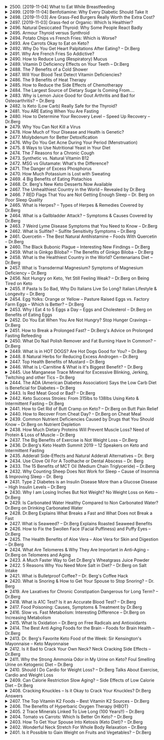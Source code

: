 <details>
<summary>2500. [2019-11-04] What to Eat While Breastfeeding</summary><br>

<a href="https://www.youtube.com/watch?v=AeGcW9E1Vtk" target="_blank">
    <img src="https://img.youtube.com/vi/AeGcW9E1Vtk/maxresdefault.jpg" 
        alt="[Youtube]" width="200">
</a>

### 文章總結：孕期與哺乳期營養需求及健康飲食策略

---

#### 核心主題  
- 孕期和哺乳期婦女的營養需求對胎兒和嬰兒的發育至關重要。  
- 膳食中必須攝取足夠的微量營養素、宏量營養素以及essential fatty acids，以支持母體健康並促進嬰兒正常發育。

---

#### 主要觀念  
1. **營養缺乏的危害**  
   - 营養不足或過度會影響胎兒和嬰兒的生長發育，導致出生缺陷、免疫功能受損、骨骼畸形等問題。  

2. **關鍵微量營養素的作用**  
   - **硒（Selenium）**：抗氧化作用，支持胎兒神經系統發育。  
   - **碘（Iodine）**：促進胎兒腦部發育及正常甲狀腺功能。  
   - **鐵（Iron）**：預防貧血，支持嬰兒血液系統健康。  
   - **鋅（Zinc）**：提升免疫功能，參與DNA合成。  
   - **鈷（Copper）**：輔助鐵的吸收與利用，促進骨骼和神經發育。  
   - **鉬（Manganese）**：支持骨骼健康及代謝功能。  

3. **宏量營養素的重要性**  
   - **鈣質（Calcium）**：促進胎兒 Bones 與牙齒發育，維持母體骨 density。  
   - **蛋白質（Protein）**：構建胎兒組織與器官，尤其是腦部和肌肉發展。  

4. **essential Fatty Acids (EFAs)**  
   - **DHA**：支持嬰兒大腦發育、視力發展及免疫功能。  

---

#### 問題原因  
1. **營養不均衡**  
   - 部分孕婦可能因妊娠反應或挑食，攝取不足多種營養素。  

2. **合成 prenatal 补充劑的限制**  
   - 市面上很多 prenatal vitamins 使用人工合成成分，吸收率低且可能含不良添加物（如大豆成分）。  

3. **飲食來源的局限性**  
   - 經濟或口味因素導致某些孕婦難以攝取足夠的魚類、海產及 organ meats。  

---

#### 解決方法  
1. **優質營養來源**  
   - **野生捕撿 salmon**：提供高品質蛋白質、DHA 和微量營養素。  
   - **.cod liver oil**：富含維生素A、D和DHA，支持胎兒視力與免疫系統。  

2. **均衡飲食策略**  
   - **全穀物、深色蔬菜與水果**：提供維生素C、纖維及微量營養素。  
   - **低脂乳製品**：補充鈣質和蛋白質，支持骨骼健康。  
   - **海鮮（shellfish）**：攝取豐富的硒、鋅等微量營養素。  

3. **食用 organ meats 的替代方案**  
   - 選擇 US Wellness Meats 等高品質草地畜牧肉類，含豐富的微量營養素且口感良好。  

4. **補充劑選擇**  
   - 選用整體食物基質 prenatal 补充劑，避免人工合成成分。  

---

#### 健康建議  
1. **飲食原則**  
   - 多攝取富含 omega-3 的食物（如深海魚類）。  
   - 確保每天攝入足夠的葉酸、鐵、鈣和維生素D。  
   - 避免低脂飲食，因脂肪是嬰兒神經發育所需的essential nutrients。  

2. **サプリメントの活用**  
   - 使用高品質的 cod liver oil 或 omega-3 补充劑以確保足夠的 DHA攝取。  
   - 選用未添加香料和防腐劑的 nutritional yeast 來補充 B 群維生素。  

3. **食品選擇**  
   - 選擇非 GMO 且有機生產的食物，降低環境毒素影響。  
   - 多食用蛋黃、深色葉菜和柑橘類水果以攝取足夠的維生素A、C 和葉酸。  

---

#### 結論  
孕期與哺乳期是嬰兒發育的關鍵時期，母親良好的營養狀況直接影響子代的健康。通過均衡飲食、選擇高品質食物來源及適當補充劑，可有效滿足這段時期的特殊營養需求，為胎兒和嬰兒提供最佳的成长環境。
</details>

<details>
<summary>2499. [2019-11-04] Benfotiamine: Why Every Diabetic Should Take It</summary><br>

<a href="https://www.youtube.com/watch?v=XmYrJ0s7QQU" target="_blank">
    <img src="https://img.youtube.com/vi/XmYrJ0s7QQU/maxresdefault.jpg" 
        alt="[Youtube]" width="200">
</a>

### 文章整理：Benfotiamine在糖尿病管理中的作用

#### 核心主題
- **核心主題**：探讨合成维生素B1衍生物苯丙噻胺（Benfotiamine）在糖尿病患者中的应用及其健康益处。

#### 主要觀念
1. **Benfotiamine的特性**：
   - 脂溶性维生素，能够穿透组织深处。
   - 具有抗氧作用，能有效减少自由基损伤。
   
2. **Diabetes-related Complications**：
   - 神经病变（Peripheral Neuropathy）
   - 视网膜损害
   - 肾脏功能损伤
   - 心血管疾病

#### 問題原因
- **高血糖导致的氧化应激**：
  - 高血糖引发大量自由基，导致组织氧化损伤。
  
- **Advanced Glycation End Products (AGEs)**：
  - 糖化终产物的积累损害血管、神经和眼睛等组织。

#### 解決方法
1. **Benfotiamine的功能**：
   - 抗氧化作用，减少氧化应激。
   - 减少AGEs的形成，防止其对器官的损害。
   
2. **臨床應用**：
   - 神經保護：改善周邊神經病變症狀（如疼痛、麻木）。
   - 視網膜保护：減輕糖尿病引起的視網膜損傷。
   -腎臟保護：防止腎小球受損。
   - 心血管健康：保護血管內皮，預防動脈硬化。

#### 健康建議
1. **劑量建议**：
   - 每日至少600毫克，可分次服用。
   
2. **飲食建議**：
   - 配合健康低碳水化合物飲食（如酮飲食）以提升效果。
   - 減少AGEs的攝入，避免高溫烹調糖質食物。

3. **生活方式**：
   - 經常監測血糖水平。
   - 適當運動，促進胰島素敏感性。

#### 結論
- **重要性**：Benfotiamine是糖尿患者的重要補充劑，能有效保護多個器官免受高血糖損害。
- **整合治療**：建議將其與飲食控制和生活方式調整結合使用，以達到最佳療效。
</details>

<details>
<summary>2498. [2019-11-03] Are Grass-Fed Burgers Really Worth the Extra Cost?</summary><br>

<a href="https://www.youtube.com/watch?v=IEMsExZdIZk" target="_blank">
    <img src="https://img.youtube.com/vi/IEMsExZdIZk/maxresdefault.jpg" 
        alt="[Youtube]" width="200">
</a>

### 核心主題：草饲牛肉与传统牛肉的差异及其健康影响

#### 主要觀念：
1. 草饲牛肉（grass-fed beef）与传统牛肉（conventional beef）在生产过程、营养成分及健康风险方面存在显著差异。
2. 草饲牛肉若未标明“100%草饲完成”（grass-finished），可能经过谷物 fattening 过程，影响其营养价值和健康属性。

#### 問題原因：
1. **谷物 fattening 的问题**：传统牛肉生产中，牛只通常在成长后期使用谷物（如玉米、大豆）进行 fattening，以加快生长速度。这种做法可能导致牛肉中的营养成分发生变化，尤其是脂肪比例的增加。
2. **GMO 谷物的健康风险**：
   - 大部分谷物是基因改造（Genetically Modified Organisms, GMOs），可能含有对健康有害的化学物质如 glyphosate（草甘膦）。
   - Glyphosate 是一种广泛使用的除草剂，与多种健康问题相关联，包括 **非霍奇金淋巴瘤（Non-Hodgkin lymphoma, NHL）**。
   - 美国每年使用超过 **80,000 吨 glyphosate**，对环境和人体健康造成潜在威胁。

#### 解決方法：
1. 消费者应选择明确标注为“草饲完成”（grass-finished）的牛肉产品，以确保其未经过谷物 fattening 过程。
2. 优先选择 organic 草饲牛肉，避免 GMO 谷物的潜在风险。

#### 健康建議：
1. **营养成分分析**：
   - 牛肉本身几乎不含碳水化合物（0 carbs），适合低碳饮食（如酮饮）。
   - 蛋白质含量约为 14%，脂肪含量约 30%，其中近一半为水分。
2. **健康风险规避**：
   - 减少传统牛肉的摄入频率，尤其是未标明有机认证的产品。
   - 避免过度加工和搭配高糖、高盐食物（如汉堡面包、番茄酱、薯条、汽水）。

#### 結論：
1. 草饲牛肉在营养成分和健康风险方面优于传统牛肉，但需注意产品标签的准确性。
2. 消费者应提高对 GMO 及 glyphosate 健康风险的认知，做出更健康的食品选择。
</details>

<details>
<summary>2497. [2019-11-03] Grass-fed or Organic: Which Is Healthier?</summary><br>

<a href="https://www.youtube.com/watch?v=5ypbjAldKCc" target="_blank">
    <img src="https://img.youtube.com/vi/5ypbjAldKCc/maxresdefault.jpg" 
        alt="[Youtube]" width="200">
</a>

### 核心主題：牛肉與蛋類的選擇：草饲（Grass-Fed）還是有機（Organic）

#### 主要觀念：
1. **(labels in the food industry)**  
   - 草饲（Grass-Fed）、 pasture-raised、和有機（Organic）等標籤在食品業界常見，但消費者需了解其背後的含義。

2. **Definition of Grass-Fed vs. Grass-Finished**  
   - "Grass-fed" 没有法律明確定義，無法得知牛只食用 grass 的時間長短。  
   - "Grass-finished" 更為重要，意指牛只在 slaughtering 之前主要以 grass 為食，而非 grain。

3. **Nutritional Differences Between Grass-Fed and Grain-Fed Beef**  
   - 草饲牛肉富含 Omega-3 和CLA（共軛亞油酸），具有抗氧化、抗炎和抗癌功效。  
   - 粮食喂養的牛肉Omega-6含量高，比例失衡（20:1 vs. 2:1）。  

4. **Benefits of Organic Certification**  
   - 有機認證意味著不使用 pesticide, herbicide, fungicide, insecticide。  
   - 禁止使用抗生素、激素及生物固體（biosolids，即 Sewage Sludge）。  

5. **Potential Risks in Non-Organic Products**  
   - 生物固體被用於動物飼料和土地肥沃化，可能對人體健康造成潛在威脅。  

#### 問題原因：
1. 消費者面對食品標籤時缺乏足夠的知識，導致選擇困難。  
2. 經營者可能濫用模糊的標籤（如 Grass-Fed）來吸引消費者。  
3. 生物固體的使用未被廣泛了解，增加了食品安全隱患。  

#### 解決方法：
1. 教育消費者理解各類食品標籤的含義，特別是 Grass-Finished 和 Organic 的重要性。  
2. 選擇信譽良好的品牌，例如 U.S. Wellness Meats 等提供透明農場實踐的品牌。  
3. 支持有機產品，避免生物固體可能帶來的危害。  

#### 健康建議：
1. **Prioritize Grass-Finished Beef**  
   - 選擇標有 "Grass-Finished" 或 "Pasture-Raised" 的牛肉，以確保更高的營養價值和更健康的脂肪比例。  

2. **Opt for Certified Organic Products**  
   - 確保產品為 100% 認證有機，避免包含可能有害的農藥和其他化學物質。  

3. **Support Sustainable Farming Practices**  
   - 選擇來源於健康土壤和自然飼養方式的 livestock，支持可持續農業生態系統。  

#### 結論：
- 對消費者而言，了解食品標籤背後的含義至關重要，以做出更健康的選擇。  
- 經營者應提高產品透明度，提供更多關於畜牧實踐和飼料來源的信息。  
- 支持有機和天然養殖方式，促進整體食品安全和環境永續發展。
</details>

<details>
<summary>2496. Natural Desiccated Thyroid: Why Some People React Badly</summary><br>

<a href="https://www.youtube.com/watch?v=v-McAIxwyp0" target="_blank">
    <img src="https://img.youtube.com/vi/v-McAIxwyp0/maxresdefault.jpg" 
        alt="[Youtube]" width="200">
</a>


</details>

<details>
<summary>2495. Armour Thyroid versus Synthroid</summary><br>

<a href="https://www.youtube.com/watch?v=VI0DBsVJHU0" target="_blank">
    <img src="https://img.youtube.com/vi/VI0DBsVJHU0/maxresdefault.jpg" 
        alt="[Youtube]" width="200">
</a>


</details>

<details>
<summary>2494. Potato Chips vs French Fries: Which is Worse?</summary><br>

<a href="https://www.youtube.com/watch?v=K_8Zsx03lNk" target="_blank">
    <img src="https://img.youtube.com/vi/K_8Zsx03lNk/maxresdefault.jpg" 
        alt="[Youtube]" width="200">
</a>


</details>

<details>
<summary>2493. Are Carrots Okay to Eat on Keto?</summary><br>

<a href="https://www.youtube.com/watch?v=4WGFStZ4028" target="_blank">
    <img src="https://img.youtube.com/vi/4WGFStZ4028/maxresdefault.jpg" 
        alt="[Youtube]" width="200">
</a>


</details>

<details>
<summary>2492. Why Do You Get Heart Palpitations After Eating? – Dr.Berg</summary><br>

<a href="https://www.youtube.com/watch?v=6IwNcN1RN8o" target="_blank">
    <img src="https://img.youtube.com/vi/6IwNcN1RN8o/maxresdefault.jpg" 
        alt="[Youtube]" width="200">
</a>


</details>

<details>
<summary>2491. Why Are French Fries So Addictive?</summary><br>

<a href="https://www.youtube.com/watch?v=1yk-FT3XgQQ" target="_blank">
    <img src="https://img.youtube.com/vi/1yk-FT3XgQQ/maxresdefault.jpg" 
        alt="[Youtube]" width="200">
</a>


</details>

<details>
<summary>2490. How to Reduce Lung (Respiratory) Mucus</summary><br>

<a href="https://www.youtube.com/watch?v=-dlBAKYue88" target="_blank">
    <img src="https://img.youtube.com/vi/-dlBAKYue88/maxresdefault.jpg" 
        alt="[Youtube]" width="200">
</a>


</details>

<details>
<summary>2489. Vitamin D Deficiency Effects on Your Teeth – Dr.Berg</summary><br>

<a href="https://www.youtube.com/watch?v=xU9o6V0BIZc" target="_blank">
    <img src="https://img.youtube.com/vi/xU9o6V0BIZc/maxresdefault.jpg" 
        alt="[Youtube]" width="200">
</a>


</details>

<details>
<summary>2488. The 7 Benefits of a Cold Shower</summary><br>

<a href="https://www.youtube.com/watch?v=xTVMGyJ8cZU" target="_blank">
    <img src="https://img.youtube.com/vi/xTVMGyJ8cZU/maxresdefault.jpg" 
        alt="[Youtube]" width="200">
</a>


</details>

<details>
<summary>2487. Will Your Blood Test Detect Vitamin Deficiencies?</summary><br>

<a href="https://www.youtube.com/watch?v=T99bxA2XQVk" target="_blank">
    <img src="https://img.youtube.com/vi/T99bxA2XQVk/maxresdefault.jpg" 
        alt="[Youtube]" width="200">
</a>


</details>

<details>
<summary>2486. The 9 Benefits of Heat Therapy</summary><br>

<a href="https://www.youtube.com/watch?v=4wf1B-YPFzE" target="_blank">
    <img src="https://img.youtube.com/vi/4wf1B-YPFzE/maxresdefault.jpg" 
        alt="[Youtube]" width="200">
</a>


</details>

<details>
<summary>2485. How to Reduce the Side Effects of Chemotherapy</summary><br>

<a href="https://www.youtube.com/watch?v=KiwCEdUHW_M" target="_blank">
    <img src="https://img.youtube.com/vi/KiwCEdUHW_M/maxresdefault.jpg" 
        alt="[Youtube]" width="200">
</a>


</details>

<details>
<summary>2484. The Largest Source of Dietary Sugar Is Coming From....</summary><br>

<a href="https://www.youtube.com/watch?v=bvsEpVHPxtI" target="_blank">
    <img src="https://img.youtube.com/vi/bvsEpVHPxtI/maxresdefault.jpg" 
        alt="[Youtube]" width="200">
</a>


</details>

<details>
<summary>2483. Why is Lemon Juice Good for Gout Arthritis and Bad for Osteoarthritis? – Dr.Berg</summary><br>

<a href="https://www.youtube.com/watch?v=44Ak4mtPs18" target="_blank">
    <img src="https://img.youtube.com/vi/44Ak4mtPs18/maxresdefault.jpg" 
        alt="[Youtube]" width="200">
</a>


</details>

<details>
<summary>2482. Is Keto (Low Carb) Really Safe for the Thyroid?</summary><br>

<a href="https://www.youtube.com/watch?v=rs3_2stWMoQ" target="_blank">
    <img src="https://img.youtube.com/vi/rs3_2stWMoQ/maxresdefault.jpg" 
        alt="[Youtube]" width="200">
</a>


</details>

<details>
<summary>2481. You ARE Eating When You Are Fasting</summary><br>

<a href="https://www.youtube.com/watch?v=VED5iipS7tk" target="_blank">
    <img src="https://img.youtube.com/vi/VED5iipS7tk/maxresdefault.jpg" 
        alt="[Youtube]" width="200">
</a>


</details>

<details>
<summary>2480. How to Determine Your Recovery Level – Speed Up Recovery – Dr.Berg</summary><br>

<a href="https://www.youtube.com/watch?v=KemfGKiGhZg" target="_blank">
    <img src="https://img.youtube.com/vi/KemfGKiGhZg/maxresdefault.jpg" 
        alt="[Youtube]" width="200">
</a>


</details>

<details>
<summary>2479. Why You Can Not Kill a Virus</summary><br>

<a href="https://www.youtube.com/watch?v=EADzWlbSdVM" target="_blank">
    <img src="https://img.youtube.com/vi/EADzWlbSdVM/maxresdefault.jpg" 
        alt="[Youtube]" width="200">
</a>


</details>

<details>
<summary>2478. How Much of Your Disease and Health is Genetic?</summary><br>

<a href="https://www.youtube.com/watch?v=JsM9pl5SX1M" target="_blank">
    <img src="https://img.youtube.com/vi/JsM9pl5SX1M/maxresdefault.jpg" 
        alt="[Youtube]" width="200">
</a>


</details>

<details>
<summary>2477. Molybdenum for Better Detoxification</summary><br>

<a href="https://www.youtube.com/watch?v=-7Hez86w7-I" target="_blank">
    <img src="https://img.youtube.com/vi/-7Hez86w7-I/maxresdefault.jpg" 
        alt="[Youtube]" width="200">
</a>


</details>

<details>
<summary>2476. Why Do You Get Acne During Your Period (Menstruation)</summary><br>

<a href="https://www.youtube.com/watch?v=h9gG1ePfRFQ" target="_blank">
    <img src="https://img.youtube.com/vi/h9gG1ePfRFQ/maxresdefault.jpg" 
        alt="[Youtube]" width="200">
</a>


</details>

<details>
<summary>2475. 8 Ways to Use Nutritional Yeast in Your Diet</summary><br>

<a href="https://www.youtube.com/watch?v=UBnDy6JDmwM" target="_blank">
    <img src="https://img.youtube.com/vi/UBnDy6JDmwM/maxresdefault.jpg" 
        alt="[Youtube]" width="200">
</a>


</details>

<details>
<summary>2474. The 7 Reasons for a Chronic Cough</summary><br>

<a href="https://www.youtube.com/watch?v=gEYEngrauCo" target="_blank">
    <img src="https://img.youtube.com/vi/gEYEngrauCo/maxresdefault.jpg" 
        alt="[Youtube]" width="200">
</a>


</details>

<details>
<summary>2473. Synthetic vs. Natural Vitamin B12</summary><br>

<a href="https://www.youtube.com/watch?v=ATGp0if2314" target="_blank">
    <img src="https://img.youtube.com/vi/ATGp0if2314/maxresdefault.jpg" 
        alt="[Youtube]" width="200">
</a>


</details>

<details>
<summary>2472. MSG vs Glutamate: What's the Difference?</summary><br>

<a href="https://www.youtube.com/watch?v=BKTqXqD6dZ4" target="_blank">
    <img src="https://img.youtube.com/vi/BKTqXqD6dZ4/maxresdefault.jpg" 
        alt="[Youtube]" width="200">
</a>


</details>

<details>
<summary>2471. The Danger of Excess Phosphorus</summary><br>

<a href="https://www.youtube.com/watch?v=mDkGEO0anBI" target="_blank">
    <img src="https://img.youtube.com/vi/mDkGEO0anBI/maxresdefault.jpg" 
        alt="[Youtube]" width="200">
</a>


</details>

<details>
<summary>2470. How Much Potassium is Lost with Sweating</summary><br>

<a href="https://www.youtube.com/watch?v=hXXpLDSWhfQ" target="_blank">
    <img src="https://img.youtube.com/vi/hXXpLDSWhfQ/maxresdefault.jpg" 
        alt="[Youtube]" width="200">
</a>


</details>

<details>
<summary>2469. 4 Big Benefits of Eating Pistachios</summary><br>

<a href="https://www.youtube.com/watch?v=wQXsfPskVQY" target="_blank">
    <img src="https://img.youtube.com/vi/wQXsfPskVQY/maxresdefault.jpg" 
        alt="[Youtube]" width="200">
</a>


</details>

<details>
<summary>2468. Dr. Berg's New Keto Desserts Now Available</summary><br>

<a href="https://www.youtube.com/watch?v=QKo5PqJ9H50" target="_blank">
    <img src="https://img.youtube.com/vi/QKo5PqJ9H50/maxresdefault.jpg" 
        alt="[Youtube]" width="200">
</a>


</details>

<details>
<summary>2467. The Unhealthiest Country in the World – Revealed by Dr.Berg</summary><br>

<a href="https://www.youtube.com/watch?v=6Lfi0CM-h3c" target="_blank">
    <img src="https://img.youtube.com/vi/6Lfi0CM-h3c/maxresdefault.jpg" 
        alt="[Youtube]" width="200">
</a>


</details>

<details>
<summary>2466. 7 RED Flags That You are Not Getting Enough Sleep – Dr. Berg on Poor Sleep Quality</summary><br>

<a href="https://www.youtube.com/watch?v=JeKgZ4Zjpu8" target="_blank">
    <img src="https://img.youtube.com/vi/JeKgZ4Zjpu8/maxresdefault.jpg" 
        alt="[Youtube]" width="200">
</a>


</details>

<details>
<summary>2465. What is Herpes? – Types of Herpes & Remedies Covered by Dr.Berg</summary><br>

<a href="https://www.youtube.com/watch?v=UOPId7bXqG4" target="_blank">
    <img src="https://img.youtube.com/vi/UOPId7bXqG4/maxresdefault.jpg" 
        alt="[Youtube]" width="200">
</a>


</details>

<details>
<summary>2464. What is a Gallbladder Attack? – Symptoms & Causes Covered by Dr.Berg</summary><br>

<a href="https://www.youtube.com/watch?v=5eAE5LmoF3E" target="_blank">
    <img src="https://img.youtube.com/vi/5eAE5LmoF3E/maxresdefault.jpg" 
        alt="[Youtube]" width="200">
</a>


</details>

<details>
<summary>2463. 7 Weird Lyme Disease Symptoms that You Need to Know – Dr.Berg</summary><br>

<a href="https://www.youtube.com/watch?v=jIBGrxj6EJM" target="_blank">
    <img src="https://img.youtube.com/vi/jIBGrxj6EJM/maxresdefault.jpg" 
        alt="[Youtube]" width="200">
</a>


</details>

<details>
<summary>2462. What is Sulfite? – Sulfite Sensitivity Symptoms – Dr.Berg</summary><br>

<a href="https://www.youtube.com/watch?v=_GhQ99sOMOE" target="_blank">
    <img src="https://img.youtube.com/vi/_GhQ99sOMOE/maxresdefault.jpg" 
        alt="[Youtube]" width="200">
</a>


</details>

<details>
<summary>2461. Quercetin – The Best Natural Antihistamine – Foods With Quercetin – Dr.Berg</summary><br>

<a href="https://www.youtube.com/watch?v=q5oZtFGUr1c" target="_blank">
    <img src="https://img.youtube.com/vi/q5oZtFGUr1c/maxresdefault.jpg" 
        alt="[Youtube]" width="200">
</a>


</details>

<details>
<summary>2460. The Black Bubonic Plague – Interesting New Findings – Dr.Berg</summary><br>

<a href="https://www.youtube.com/watch?v=fPQx7xe6CgQ" target="_blank">
    <img src="https://img.youtube.com/vi/fPQx7xe6CgQ/maxresdefault.jpg" 
        alt="[Youtube]" width="200">
</a>


</details>

<details>
<summary>2459. What is Ginkgo Biloba? – The Benefits of Ginkgo Biloba – Dr.Berg</summary><br>

<a href="https://www.youtube.com/watch?v=lah7yv46Et8" target="_blank">
    <img src="https://img.youtube.com/vi/lah7yv46Et8/maxresdefault.jpg" 
        alt="[Youtube]" width="200">
</a>


</details>

<details>
<summary>2458. What is the Healthiest Country in the World? Centenarians Diet – Dr.Berg</summary><br>

<a href="https://www.youtube.com/watch?v=31lwfRLyZuU" target="_blank">
    <img src="https://img.youtube.com/vi/31lwfRLyZuU/maxresdefault.jpg" 
        alt="[Youtube]" width="200">
</a>


</details>

<details>
<summary>2457. What is Transdermal Magnesium? Symptoms of Magnesium Deficiency – Dr.Berg</summary><br>

<a href="https://www.youtube.com/watch?v=RL10hlP4Lo8" target="_blank">
    <img src="https://img.youtube.com/vi/RL10hlP4Lo8/maxresdefault.jpg" 
        alt="[Youtube]" width="200">
</a>


</details>

<details>
<summary>2456. Not Hungry on Keto, Yet Still Feeling Weak? – Dr.Berg on Being Tired on Keto</summary><br>

<a href="https://www.youtube.com/watch?v=Z-rGH9zEGg0" target="_blank">
    <img src="https://img.youtube.com/vi/Z-rGH9zEGg0/maxresdefault.jpg" 
        alt="[Youtube]" width="200">
</a>


</details>

<details>
<summary>2455. If Pasta Is So Bad, Why Do Italians Live So Long? Italian Lifestyle & Longevity – Dr.Berg</summary><br>

<a href="https://www.youtube.com/watch?v=WwasJCB4FaA" target="_blank">
    <img src="https://img.youtube.com/vi/WwasJCB4FaA/maxresdefault.jpg" 
        alt="[Youtube]" width="200">
</a>


</details>

<details>
<summary>2454. Egg Yolks: Orange or Yellow – Pasture Raised Eggs vs. Factory Farm Eggs – Which is Better? – Dr.Berg</summary><br>

<a href="https://www.youtube.com/watch?v=j8HNfSGu3CY" target="_blank">
    <img src="https://img.youtube.com/vi/j8HNfSGu3CY/maxresdefault.jpg" 
        alt="[Youtube]" width="200">
</a>


</details>

<details>
<summary>2453. Why I Eat 4 to 5 Eggs a Day – Eggs and Cholesterol – Dr.Berg on Benefits of Eating Eggs</summary><br>

<a href="https://www.youtube.com/watch?v=FH8RsqjlS2o" target="_blank">
    <img src="https://img.youtube.com/vi/FH8RsqjlS2o/maxresdefault.jpg" 
        alt="[Youtube]" width="200">
</a>


</details>

<details>
<summary>2452. Do You Eat When You Are Not Hungry? Stop Hunger Cravings – Dr.Berg</summary><br>

<a href="https://www.youtube.com/watch?v=IJtHfOLcj4Y" target="_blank">
    <img src="https://img.youtube.com/vi/IJtHfOLcj4Y/maxresdefault.jpg" 
        alt="[Youtube]" width="200">
</a>


</details>

<details>
<summary>2451. How to Break a Prolonged Fast? – Dr.Berg's Advice on Prolonged Fasting Refeeding</summary><br>

<a href="https://www.youtube.com/watch?v=2VXvVuMk9ks" target="_blank">
    <img src="https://img.youtube.com/vi/2VXvVuMk9ks/maxresdefault.jpg" 
        alt="[Youtube]" width="200">
</a>


</details>

<details>
<summary>2450. What Do Nail Polish Remover and Fat Burning Have In Common? – Dr.Berg</summary><br>

<a href="https://www.youtube.com/watch?v=DqNWKFtKoAM" target="_blank">
    <img src="https://img.youtube.com/vi/DqNWKFtKoAM/maxresdefault.jpg" 
        alt="[Youtube]" width="200">
</a>


</details>

<details>
<summary>2449. What is in HOT DOGS? Are Hot Dogs Good for You? – Dr.Berg</summary><br>

<a href="https://www.youtube.com/watch?v=gDlgBLwdI9g" target="_blank">
    <img src="https://img.youtube.com/vi/gDlgBLwdI9g/maxresdefault.jpg" 
        alt="[Youtube]" width="200">
</a>


</details>

<details>
<summary>2448. 8 Natural Herbs for Reducing Excess Androgen – Dr.Berg</summary><br>

<a href="https://www.youtube.com/watch?v=vIM_ZHBZcJo" target="_blank">
    <img src="https://img.youtube.com/vi/vIM_ZHBZcJo/maxresdefault.jpg" 
        alt="[Youtube]" width="200">
</a>


</details>

<details>
<summary>2447. Top Health Benefits of Mustard – Dr.Berg</summary><br>

<a href="https://www.youtube.com/watch?v=4ROajvw1AkQ" target="_blank">
    <img src="https://img.youtube.com/vi/4ROajvw1AkQ/maxresdefault.jpg" 
        alt="[Youtube]" width="200">
</a>


</details>

<details>
<summary>2446. What is L-Carnitine & What is it's Biggest Benefit? – Dr.Berg</summary><br>

<a href="https://www.youtube.com/watch?v=mlg1h3cDsuQ" target="_blank">
    <img src="https://img.youtube.com/vi/mlg1h3cDsuQ/maxresdefault.jpg" 
        alt="[Youtube]" width="200">
</a>


</details>

<details>
<summary>2445. Use Manganese Trace Mineral for Excessive Blinking, Jerking, Twitching and other Tics – Dr.Berg</summary><br>

<a href="https://www.youtube.com/watch?v=7y6LeqOzw5Y" target="_blank">
    <img src="https://img.youtube.com/vi/7y6LeqOzw5Y/maxresdefault.jpg" 
        alt="[Youtube]" width="200">
</a>


</details>

<details>
<summary>2444. The ADA (American Diabetes Association) Says the Low Carb Diet is Beneficial for Diabetes – Dr.Berg</summary><br>

<a href="https://www.youtube.com/watch?v=CHHQ5fTPwwg" target="_blank">
    <img src="https://img.youtube.com/vi/CHHQ5fTPwwg/maxresdefault.jpg" 
        alt="[Youtube]" width="200">
</a>


</details>

<details>
<summary>2443. Is Red Meat Good or Bad? – Dr.Berg</summary><br>

<a href="https://www.youtube.com/watch?v=ykcMGi4vM-w" target="_blank">
    <img src="https://img.youtube.com/vi/ykcMGi4vM-w/maxresdefault.jpg" 
        alt="[Youtube]" width="200">
</a>


</details>

<details>
<summary>2442. Keto Success Stroies: From 315lbs to 138lbs Using Keto & Intermittent Fasting – Dr.Berg</summary><br>

<a href="https://www.youtube.com/watch?v=d6cTk-fynW8" target="_blank">
    <img src="https://img.youtube.com/vi/d6cTk-fynW8/maxresdefault.jpg" 
        alt="[Youtube]" width="200">
</a>


</details>

<details>
<summary>2441. How to Get Rid of Butt Cramp on Keto? – Dr.Berg on Butt Pain Relief</summary><br>

<a href="https://www.youtube.com/watch?v=P-ZGGPDJ0CM" target="_blank">
    <img src="https://img.youtube.com/vi/P-ZGGPDJ0CM/maxresdefault.jpg" 
        alt="[Youtube]" width="200">
</a>


</details>

<details>
<summary>2440. How to Recover From Cheat Day? – Dr.Berg on Cheat Meal</summary><br>

<a href="https://www.youtube.com/watch?v=RS_dF4aCjrc" target="_blank">
    <img src="https://img.youtube.com/vi/RS_dF4aCjrc/maxresdefault.jpg" 
        alt="[Youtube]" width="200">
</a>


</details>

<details>
<summary>2439. Common Nutrient Deficiencies Caused by Drugs that You Should Know – Dr.Berg on Nutrient Depletion</summary><br>

<a href="https://www.youtube.com/watch?v=cnJB2dGk8d0" target="_blank">
    <img src="https://img.youtube.com/vi/cnJB2dGk8d0/maxresdefault.jpg" 
        alt="[Youtube]" width="200">
</a>


</details>

<details>
<summary>2438. How Much Dietary Proteins Will Prevent Muscle Loss? Need of Protein & Loss of Muscle – Dr.Berg</summary><br>

<a href="https://www.youtube.com/watch?v=CiN5pD1kR3g" target="_blank">
    <img src="https://img.youtube.com/vi/CiN5pD1kR3g/maxresdefault.jpg" 
        alt="[Youtube]" width="200">
</a>


</details>

<details>
<summary>2437. The Big Benefits of Exercise is Not Weight Loss – Dr.Berg</summary><br>

<a href="https://www.youtube.com/watch?v=IN89qvF4NIo" target="_blank">
    <img src="https://img.youtube.com/vi/IN89qvF4NIo/maxresdefault.jpg" 
        alt="[Youtube]" width="200">
</a>


</details>

<details>
<summary>2436. Dr.Berg's Keto Health Summit 2019 – 12 Speakers on Keto and Intermittent Fasting</summary><br>

<a href="https://www.youtube.com/watch?v=QiLHEZCPo2s" target="_blank">
    <img src="https://img.youtube.com/vi/QiLHEZCPo2s/maxresdefault.jpg" 
        alt="[Youtube]" width="200">
</a>


</details>

<details>
<summary>2435. Adderall Side-Effects and Natural Adderall Alternatives – Dr. Berg</summary><br>

<a href="https://www.youtube.com/watch?v=jaQRLkvvp48" target="_blank">
    <img src="https://img.youtube.com/vi/jaQRLkvvp48/maxresdefault.jpg" 
        alt="[Youtube]" width="200">
</a>


</details>

<details>
<summary>2434. Use Clove Oil For A Toothache or Dental Abscess – Dr. Berg</summary><br>

<a href="https://www.youtube.com/watch?v=ba3HKAZsGK8" target="_blank">
    <img src="https://img.youtube.com/vi/ba3HKAZsGK8/maxresdefault.jpg" 
        alt="[Youtube]" width="200">
</a>


</details>

<details>
<summary>2433. The 15 Benefits of MCT Oil (Medium Chain Triglyceride) – Dr.Berg</summary><br>

<a href="https://www.youtube.com/watch?v=tQxKHG2zcWo" target="_blank">
    <img src="https://img.youtube.com/vi/tQxKHG2zcWo/maxresdefault.jpg" 
        alt="[Youtube]" width="200">
</a>


</details>

<details>
<summary>2432. Why Counting Sheep Does Not Work for Sleep – Cause of Insomnia & Improving Sleep – Dr. Berg</summary><br>

<a href="https://www.youtube.com/watch?v=2keRi0WQA_M" target="_blank">
    <img src="https://img.youtube.com/vi/2keRi0WQA_M/maxresdefault.jpg" 
        alt="[Youtube]" width="200">
</a>


</details>

<details>
<summary>2431. Type 2 Diabetes is an Insulin Disease More than a Glucose Disease – High Insulin Levels – Dr.Berg</summary><br>

<a href="https://www.youtube.com/watch?v=ek5F1mGq4-4" target="_blank">
    <img src="https://img.youtube.com/vi/ek5F1mGq4-4/maxresdefault.jpg" 
        alt="[Youtube]" width="200">
</a>


</details>

<details>
<summary>2430. Why I am Losing Inches But Not Weight? No Weight Loss on Keto – Dr.Berg</summary><br>

<a href="https://www.youtube.com/watch?v=eMuvGSzy-QQ" target="_blank">
    <img src="https://img.youtube.com/vi/eMuvGSzy-QQ/maxresdefault.jpg" 
        alt="[Youtube]" width="200">
</a>


</details>

<details>
<summary>2429. Is Carbonated Water Healthy Compared to Non Carbonated Water? Dr.Berg on Drinking Carbonated Water</summary><br>

<a href="https://www.youtube.com/watch?v=KqKlNU3ITtY" target="_blank">
    <img src="https://img.youtube.com/vi/KqKlNU3ITtY/maxresdefault.jpg" 
        alt="[Youtube]" width="200">
</a>


</details>

<details>
<summary>2428. Dr.Berg Explains What Breaks a Fast and What Does not Break a Fast</summary><br>

<a href="https://www.youtube.com/watch?v=hjWnxTv1c2g" target="_blank">
    <img src="https://img.youtube.com/vi/hjWnxTv1c2g/maxresdefault.jpg" 
        alt="[Youtube]" width="200">
</a>


</details>

<details>
<summary>2427. What is Seaweed? – Dr.Berg Explains Roasted Seaweed Benefits</summary><br>

<a href="https://www.youtube.com/watch?v=ZaofYAZ5BO4" target="_blank">
    <img src="https://img.youtube.com/vi/ZaofYAZ5BO4/maxresdefault.jpg" 
        alt="[Youtube]" width="200">
</a>


</details>

<details>
<summary>2426. How to Fix the Swollen Face (Facial Puffiness) and Puffy Eyes – Dr.Berg</summary><br>

<a href="https://www.youtube.com/watch?v=Sxs7xSg2CaA" target="_blank">
    <img src="https://img.youtube.com/vi/Sxs7xSg2CaA/maxresdefault.jpg" 
        alt="[Youtube]" width="200">
</a>


</details>

<details>
<summary>2425. The Health Benefits of Aloe Vera – Aloe Vera for Skin and Digestion – Dr.Berg</summary><br>

<a href="https://www.youtube.com/watch?v=4fVsj2oERcU" target="_blank">
    <img src="https://img.youtube.com/vi/4fVsj2oERcU/maxresdefault.jpg" 
        alt="[Youtube]" width="200">
</a>


</details>

<details>
<summary>2424. What Are Telomeres & Why They Are Important in Anti-Aging – Dr.Berg on Telomeres and Aging</summary><br>

<a href="https://www.youtube.com/watch?v=uqaR1q2trG8" target="_blank">
    <img src="https://img.youtube.com/vi/uqaR1q2trG8/maxresdefault.jpg" 
        alt="[Youtube]" width="200">
</a>


</details>

<details>
<summary>2423. A Much Faster Way to Get Dr.Berg's Wheatgrass Juice Powder</summary><br>

<a href="https://www.youtube.com/watch?v=6mnjqJ99R1U" target="_blank">
    <img src="https://img.youtube.com/vi/6mnjqJ99R1U/maxresdefault.jpg" 
        alt="[Youtube]" width="200">
</a>


</details>

<details>
<summary>2422. 5 Reasons Why You Need More Salt in Diet? – Dr.Berg on Salt Intake</summary><br>

<a href="https://www.youtube.com/watch?v=dl5QTM7mQNY" target="_blank">
    <img src="https://img.youtube.com/vi/dl5QTM7mQNY/maxresdefault.jpg" 
        alt="[Youtube]" width="200">
</a>


</details>

<details>
<summary>2421. What is Bulletproof Coffee? – Dr. Berg's Coffee Hack</summary><br>

<a href="https://www.youtube.com/watch?v=SN3XLnH2Tz8" target="_blank">
    <img src="https://img.youtube.com/vi/SN3XLnH2Tz8/maxresdefault.jpg" 
        alt="[Youtube]" width="200">
</a>


</details>

<details>
<summary>2420. What is Snoring & How to Get Your Spouse to Stop Snoring? – Dr. Berg</summary><br>

<a href="https://www.youtube.com/watch?v=n0XBe4eLDGA" target="_blank">
    <img src="https://img.youtube.com/vi/n0XBe4eLDGA/maxresdefault.jpg" 
        alt="[Youtube]" width="200">
</a>


</details>

<details>
<summary>2419. Are Laxatives for Chronic Constipation Dangerous for Long Term? – Dr.Berg</summary><br>

<a href="https://www.youtube.com/watch?v=Iit6A2ItvB0" target="_blank">
    <img src="https://img.youtube.com/vi/Iit6A2ItvB0/maxresdefault.jpg" 
        alt="[Youtube]" width="200">
</a>


</details>

<details>
<summary>2418. What is A1C Test? Is it an Accurate Blood Test? – Dr.Berg</summary><br>

<a href="https://www.youtube.com/watch?v=pl8Gdu2nZpY" target="_blank">
    <img src="https://img.youtube.com/vi/pl8Gdu2nZpY/maxresdefault.jpg" 
        alt="[Youtube]" width="200">
</a>


</details>

<details>
<summary>2417. Food Poisoning: Causes, Symptoms & Treatment by Dr.Berg</summary><br>

<a href="https://www.youtube.com/watch?v=6BxL8XnbwY8" target="_blank">
    <img src="https://img.youtube.com/vi/6BxL8XnbwY8/maxresdefault.jpg" 
        alt="[Youtube]" width="200">
</a>


</details>

<details>
<summary>2416. Slow vs. Fast Metabolism: Interesting Difference – Dr.Berg on Increasing Metabolism</summary><br>

<a href="https://www.youtube.com/watch?v=uVO6dikP4N0" target="_blank">
    <img src="https://img.youtube.com/vi/uVO6dikP4N0/maxresdefault.jpg" 
        alt="[Youtube]" width="200">
</a>


</details>

<details>
<summary>2415. What Is Oxidation – Dr.Berg on Free Radicals and Antioxidants</summary><br>

<a href="https://www.youtube.com/watch?v=4Oowx4269Ig" target="_blank">
    <img src="https://img.youtube.com/vi/4Oowx4269Ig/maxresdefault.jpg" 
        alt="[Youtube]" width="200">
</a>


</details>

<details>
<summary>2414. The Best Anti Aging Foods for the Brain – Foods for Brain Health – Dr.Berg</summary><br>

<a href="https://www.youtube.com/watch?v=BItR5vMquHU" target="_blank">
    <img src="https://img.youtube.com/vi/BItR5vMquHU/maxresdefault.jpg" 
        alt="[Youtube]" width="200">
</a>


</details>

<details>
<summary>2413. Dr. Berg's Favorite Keto Food of the Week: Sir Kensington's Mayonnaise – Keto Mayonnaise</summary><br>

<a href="https://www.youtube.com/watch?v=GiArs6WToT8" target="_blank">
    <img src="https://img.youtube.com/vi/GiArs6WToT8/maxresdefault.jpg" 
        alt="[Youtube]" width="200">
</a>


</details>

<details>
<summary>2412. Is it Bad to Crack Your Own Neck? Neck Cracking Side Effects – Dr.Berg</summary><br>

<a href="https://www.youtube.com/watch?v=M4W-v9JD2eM" target="_blank">
    <img src="https://img.youtube.com/vi/M4W-v9JD2eM/maxresdefault.jpg" 
        alt="[Youtube]" width="200">
</a>


</details>

<details>
<summary>2411. Why the Strong Ammonia Odor in My Urine on Keto? Foul Smelling Urine on Ketogenic Diet – Dr.Berg</summary><br>

<a href="https://www.youtube.com/watch?v=qRgZWS5iScs" target="_blank">
    <img src="https://img.youtube.com/vi/qRgZWS5iScs/maxresdefault.jpg" 
        alt="[Youtube]" width="200">
</a>


</details>

<details>
<summary>2410. Should I Do Cardio for Weight Loss? – Dr.Berg Talks About Exercise, Cardio and Weight Loss</summary><br>

<a href="https://www.youtube.com/watch?v=c_SyveOuGMA" target="_blank">
    <img src="https://img.youtube.com/vi/c_SyveOuGMA/maxresdefault.jpg" 
        alt="[Youtube]" width="200">
</a>


</details>

<details>
<summary>2409. Can Calorie Restriction Slow Aging? – Side Effects of Low Calorie Diet – Dr.Berg</summary><br>

<a href="https://www.youtube.com/watch?v=q-H_eX97M8Q" target="_blank">
    <img src="https://img.youtube.com/vi/q-H_eX97M8Q/maxresdefault.jpg" 
        alt="[Youtube]" width="200">
</a>


</details>

<details>
<summary>2408. Cracking Knuckles – Is it Okay to Crack Your Knuckles? Dr.Berg Answers</summary><br>

<a href="https://www.youtube.com/watch?v=MFs2dwPbwRs" target="_blank">
    <img src="https://img.youtube.com/vi/MFs2dwPbwRs/maxresdefault.jpg" 
        alt="[Youtube]" width="200">
</a>


</details>

<details>
<summary>2407. The Top Vitamin K2 Foods – Best Vitamin K2 Sources – Dr.Berg</summary><br>

<a href="https://www.youtube.com/watch?v=flfg5b9b8Vw" target="_blank">
    <img src="https://img.youtube.com/vi/flfg5b9b8Vw/maxresdefault.jpg" 
        alt="[Youtube]" width="200">
</a>


</details>

<details>
<summary>2406. The Benefits of Hyperbaric Oxygen Therapy (HBOT)</summary><br>

<a href="https://www.youtube.com/watch?v=H-8mZBkgKfQ" target="_blank">
    <img src="https://img.youtube.com/vi/H-8mZBkgKfQ/maxresdefault.jpg" 
        alt="[Youtube]" width="200">
</a>


</details>

<details>
<summary>2405. 2 Trace Minerals Linked To Live Long (100 Years!!) – Dr.Berg</summary><br>

<a href="https://www.youtube.com/watch?v=BIgVJGj25DU" target="_blank">
    <img src="https://img.youtube.com/vi/BIgVJGj25DU/maxresdefault.jpg" 
        alt="[Youtube]" width="200">
</a>


</details>

<details>
<summary>2404. Tomato vs Carrots: Which Is Better On Keto? – Dr.Berg</summary><br>

<a href="https://www.youtube.com/watch?v=L5555CbLp90" target="_blank">
    <img src="https://img.youtube.com/vi/L5555CbLp90/maxresdefault.jpg" 
        alt="[Youtube]" width="200">
</a>


</details>

<details>
<summary>2403. How To Get Your Spouse Into Ketosis (Keto Diet)? – Dr.Berg</summary><br>

<a href="https://www.youtube.com/watch?v=YXRrlyE-x64" target="_blank">
    <img src="https://img.youtube.com/vi/YXRrlyE-x64/maxresdefault.jpg" 
        alt="[Youtube]" width="200">
</a>


</details>

<details>
<summary>2402. Wonderful Neck Stretch For Whole Body Relaxation – Dr.Berg</summary><br>

<a href="https://www.youtube.com/watch?v=wBmtKRxrL2g" target="_blank">
    <img src="https://img.youtube.com/vi/wBmtKRxrL2g/maxresdefault.jpg" 
        alt="[Youtube]" width="200">
</a>


</details>

<details>
<summary>2401. Is it Possible to Gain Weight on Fruits and Vegetables? – Dr.Berg</summary><br>

<a href="https://www.youtube.com/watch?v=0tLHZE6LfPY" target="_blank">
    <img src="https://img.youtube.com/vi/0tLHZE6LfPY/maxresdefault.jpg" 
        alt="[Youtube]" width="200">
</a>


</details>

